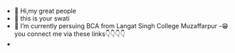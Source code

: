 - 👋 Hi,my great people
- 👀 this is your swati
- 🌱 I’m currently persuing BCA from Langat Singh College Muzaffarpur
-😁 you connect me via these links👇👇👇👇
-

<!---
swat-hub/swat-hub is a ✨ special ✨ repository because its `README.md` (this file) appears on your GitHub profile.
You can click the Preview link to take a look at your changes.
--->
